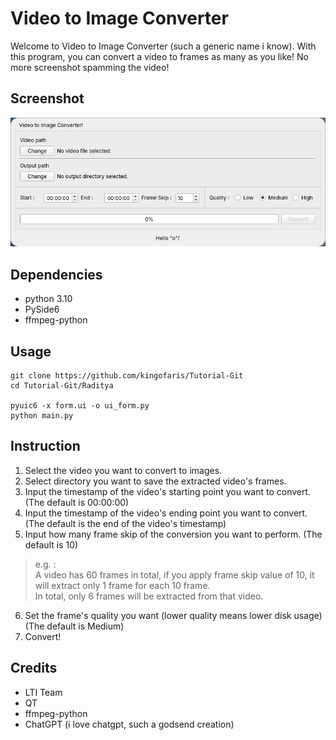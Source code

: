 # Video to Image Converter
Welcome to Video to Image Converter (such a generic name i know). With this program, you can convert a video to frames as many as you like!
No more screenshot spamming the video!

## Screenshot
![image](image/image_1.png)

## Dependencies
- python 3.10
- PySide6
- ffmpeg-python

## Usage
```
git clone https://github.com/kingofaris/Tutorial-Git
cd Tutorial-Git/Raditya

pyuic6 -x form.ui -o ui_form.py
python main.py
```

## Instruction
1. Select the video you want to convert to images.
2. Select directory you want to save the extracted video's frames.
3. Input the timestamp of the video's starting point you want to convert. (The default is 00:00:00)
4. Input the timestamp of the video's ending point you want to convert. (The default is the end of the video's timestamp)
5. Input how many frame skip of the conversion you want to perform. (The default is 10)
> e.g. :\
> A video has 60 frames in total, if you apply frame skip value of 10, it will extract only 1 frame for each 10 frame.\
> In total, only 6 frames will be extracted from that video.

6. Set the frame's quality you want (lower quality means lower disk usage) (The default is Medium)
7. Convert!

## Credits
- LTI Team
- QT
- ffmpeg-python
- ChatGPT (i love chatgpt, such a godsend creation)
